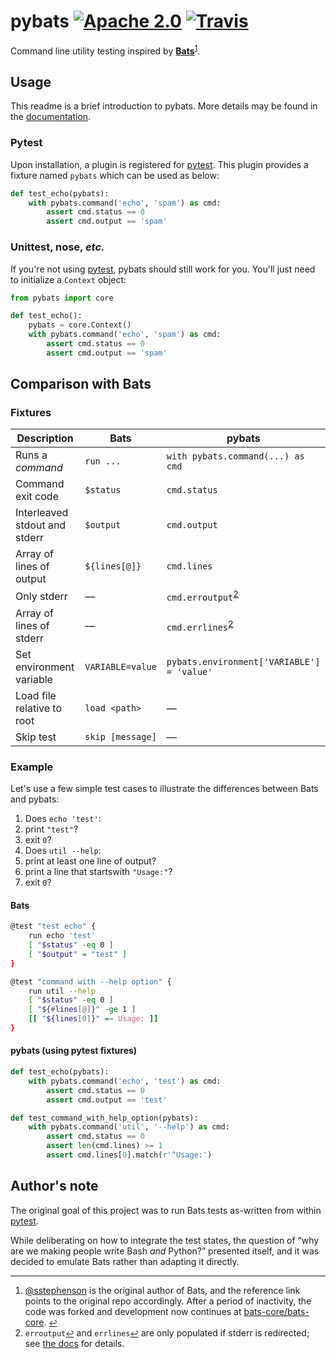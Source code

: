 # pybats [![Apache 2.0](https://img.shields.io/badge/license-Apache%202.0-blue.svg?style=flat-square)](LICENSE) [![Travis](https://img.shields.io/travis/ryanvolpe/pybats.svg?style=flat-square)](https://travis-ci.org/ryanvolpe/pybats)

Command line utility testing inspired by [**Bats**][sstephenson/bats]<sup id='a1'>[1](#f1)</sup>.

## Usage

This readme is a brief introduction to pybats. More details may be found in the [documentation][pybats-docs].

### Pytest
Upon installation, a plugin is registered for [pytest]. This plugin provides a fixture named ``pybats`` which can be used as below:

~~~python
def test_echo(pybats):
    with pybats.command('echo', 'spam') as cmd:
        assert cmd.status == 0
        assert cmd.output == 'spam'
~~~

### Unittest, nose, *etc.*
If you're not using [pytest], pybats should still work for you. You'll just need to initialize a ``Context`` object:

~~~python
from pybats import core

def test_echo():
    pybats = core.Context()
    with pybats.command('echo', 'spam') as cmd:
        assert cmd.status == 0
        assert cmd.output == 'spam'
~~~

## Comparison with Bats

### Fixtures
Description | Bats | pybats
----------- | ---- | ------
Runs a *command* | ``run ...`` | ``with pybats.command(...) as cmd``
Command exit code | ``$status`` | ``cmd.status``
Interleaved stdout and stderr | ``$output`` | ``cmd.output``
Array of lines of output | ``${lines[@]}`` | ``cmd.lines``
Only stderr | — | ``cmd.erroutput``<sup id='a2.1'>[2](#f2)</sup>
Array of lines of stderr | — | ``cmd.errlines``<sup id='a2.2'>[2](#f2)</sup>
Set environment variable | ``VARIABLE=value`` | ``pybats.environment['VARIABLE'] = 'value'``
Load file relative to root | ``load <path>`` | —
Skip test | ``skip [message]`` | —

### Example

Let's use a few simple test cases to illustrate the differences between Bats and pybats:

1. Does ``echo 'test'``:
 1. print ``"test"``?
 1. exit ``0``?
1. Does ``util --help``:
 1. print at least one line of output?
 1. print a line that startswith ``"Usage:"``?
 1. exit ``0``?

#### Bats

~~~bash
@test "test echo" {
    run echo 'test'
    [ "$status" -eq 0 ]
    [ "$output" = "test" ]
}

@test "command with --help option" {
    run util --help
    [ "$status" -eq 0 ]
    [ "${#lines[@]}" -ge 1 ]
    [[ "${lines[0]}" =~ Usage: ]]
}
~~~

#### pybats (using pytest fixtures)

~~~python
def test_echo(pybats):
    with pybats.command('echo', 'test') as cmd:
        assert cmd.status == 0
        assert cmd.output == 'test'

def test_command_with_help_option(pybats):
    with pybats.command('util', '--help') as cmd:
        assert cmd.status == 0
        assert len(cmd.lines) >= 1
        assert cmd.lines[0].match(r'^Usage:')
~~~

## Author's note

The original goal of this project was to run Bats tests as-written from within [pytest].

While deliberating on how to integrate the test states, the question of “why are we making people write Bash *and* Python?” presented itself, and it was decided to emulate Bats rather than adapting it directly.

---

1. [@sstephenson] is the original author of Bats, and the reference link points to the original repo accordingly. After a period of inactivity, the code was forked and development now continues at [bats-core/bats-core]. <small><a href='#a1' id='f1'>↩</a></small>
1. ``erroutput``<small>[↩](#a2.1)</small> and ``errlines``<small>[↩](#a2.2)</small> are only populated if stderr is redirected; see [the docs][pybats-docs] for details.


[@sstephenson]: https://github.com/sstephenson/
[sstephenson/bats]: https://github.com/sstephenson/bats/
[bats-core/bats-core]: https://github.com/bats-core/bats-core/
[pytest]: https://pytest.org/
[pybats-docs]: https://pybats.readthedocs.io/
